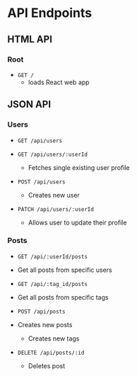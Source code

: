 # API Endpoints

## HTML API

### Root
* `GET /`
  * loads React web app

## JSON API

### Users
* `GET /api/users`

* `GET /api/users/:userId`
  * Fetches single existing user profile

* `POST /api/users`
  * Creates new user

* `PATCH /api/users/:userId`
  * Allows user to update their profile

### Posts
* `GET /api/:userId/posts`
 * Get all posts from specific users
 
* `GET /api/:tag_id/posts`
 * Get all posts from specific tags
 
* `POST /api/posts`
 * Creates new posts
     * Creates new tags

* `DELETE /api/posts/:id`
  * Deletes post

